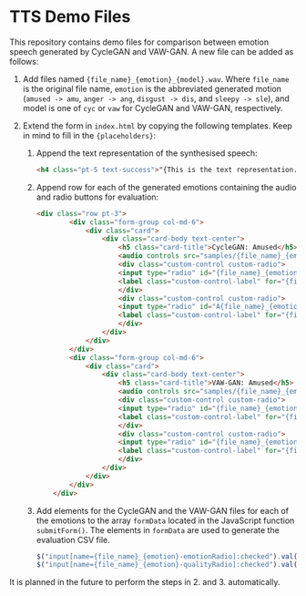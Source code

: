 # TTS Demo Files


This repository contains demo files for comparison between emotion speech generated by CycleGAN and VAW-GAN. A new file can be added as follows:

1. Add files named `{file_name}_{emotion}_{model}.wav`. Where `file_name` is the original file name, `emotion` is the abbreviated generated motion (`amused -> amu`, `anger -> ang`, `disgust -> dis`, and `sleepy -> sle`), and model is one of `cyc` or `vaw` for CycleGAN and VAW-GAN, respectively.

2. Extend the form in `index.html` by copying the following templates. Keep in mind to fill in the `{placeholders}`:

    1. Append the text representation of the synthesised speech:

        ```html
        <h4 class="pt-5 text-success">"{This is the text representation.}"</h2>
        ```

    2. Append row for each of the generated emotions containing the audio and radio buttons for evaluation:

        ```html
        <div class="row pt-3">
                <div class="form-group col-md-6">
                    <div class="card">
                        <div class="card-body text-center">
                            <h5 class="card-title">CycleGAN: Amused</h5>
                            <audio controls src="samples/{file_name}_{emotion}_cyc.wav"></audio>
                            <div class="custom-control custom-radio">
                            <input type="radio" id="{file_name}_{emotion}_cyc.wav_cyc.wav-emotionRadio" name="{file_name}_{emotion}_cyc.wav-emotionRadio" class="custom-control-input" value="{file_name}_{emotion}_cyc.wav" checked>
                            <label class="custom-control-label" for="{file_name}_{emotion}_cyc.wav-emotionRadio">This emotion is better.</label>
                            </div>
                            <div class="custom-control custom-radio">
                            <input type="radio" id="A{file_name}_{emotion}_cyc.wav-qualityRadio" name="{file_name}_{emotion}-qualityRadio" class="custom-control-input" value="{file_name}_{emotion}_cyc.wav" checked>
                            <label class="custom-control-label" for="{file_name}_{emotion}_cyc.wav-qualityRadio">This has better speech quality.</label>
                            </div>
                        </div>
                    </div>
                </div>
                <div class="form-group col-md-6">
                    <div class="card">
                        <div class="card-body text-center">
                            <h5 class="card-title">VAW-GAN: Amused</h5>
                            <audio controls src="samples/{file_name}_{emotion}_vaw.wav"></audio>
                            <div class="custom-control custom-radio">
                            <input type="radio" id="{file_name}_{emotion}_vaw.wav-emotionRadio" name="{file_name}_{emotion}-emotionRadio" class="custom-control-input" value="{file_name}_{emotion}_vaw.wav">
                            <label class="custom-control-label" for="{file_name}_{emotion}_vaw.wav-emotionRadio">That emotion is better.</label>
                            </div>
                            <div class="custom-control custom-radio">
                            <input type="radio" id="{file_name}_{emotion}_vaw.wav-qualityRadio" name="{file_name}_{emotion}-qualityRadio" class="custom-control-input" value="{file_name}_{emotion}_vaw.wav">
                            <label class="custom-control-label" for="{file_name}_{emotion}_vaw.wav-qualityRadio">That has better speech quality.</label>
                            </div>
                        </div>
                    </div>
                </div>
            </div>
        ```

    3. Add elements for the CycleGAN and the VAW-GAN files for each of the emotions to the array `formData` located in the JavaScript function `submitForm()`. The elements in `formData` are used to generate the evaluation CSV file.

        ```javascript
        $("input[name={file_name}_{emotion}-emotionRadio]:checked").val(),
        $("input[name={file_name}_{emotion}-qualityRadio]:checked").val(),
        ```


It is planned in the future to perform the steps in 2. and 3. automatically.